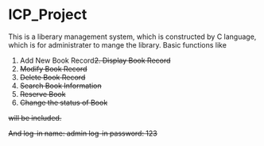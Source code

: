 # ICP_Project

This is a liberary management system, which is constructed by C language, which is for administrater to mange the library.
Basic functions like 

1. Add New Book Record<s>2. Display Book Record<s>
3. Modify Book Record<s>
4. Delete Book Record<s>
5. Search Book Information
6. Reserve Book
7. Change the status of Book
  
will be included.

And
log-in name:  admin
log-in password:  123

